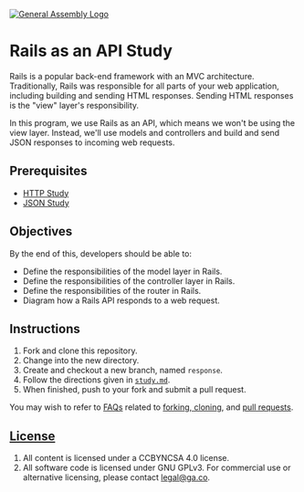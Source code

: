 [![General Assembly Logo](https://camo.githubusercontent.com/1a91b05b8f4d44b5bbfb83abac2b0996d8e26c92/687474703a2f2f692e696d6775722e636f6d2f6b6538555354712e706e67)](https://generalassemb.ly/education/web-development-immersive)

# Rails as an API Study

Rails is a popular back-end framework with an MVC architecture. Traditionally,
Rails was responsible for all parts of your web application, including building
and sending HTML responses. Sending HTML responses is the "view" layer's
responsibility.

In this program, we use Rails as an API, which means we won't be using the view
layer. Instead, we'll use models and controllers and build and send JSON
responses to incoming web requests.

## Prerequisites

- [HTTP Study](https://git.generalassemb.ly/ga-wdi-boston/http-study)
- [JSON Study](https://git.generalassemb.ly/ga-wdi-boston/json-study)

## Objectives

By the end of this, developers should be able to:

- Define the responsibilities of the model layer in Rails.
- Define the responsibilities of the controller layer in Rails.
- Define the responsibilities of the router in Rails.
- Diagram how a Rails API responds to a web request.

## Instructions

1. Fork and clone this repository.
1. Change into the new directory.
1. Create and checkout a new branch, named `response`.
1. Follow the directions given in [`study.md`](study.md).
1. When finished, push to your fork and submit a pull request.

You may wish to refer to [FAQs](https://git.generalassemb.ly/ga-wdi-boston/meta/wiki/)
related to [forking,
cloning](https://git.generalassemb.ly/ga-wdi-boston/meta/wiki/ForkAndClone), and
 [pull
requests](https://git.generalassemb.ly/ga-wdi-boston/meta/wiki/PullRequest).

## [License](LICENSE)

1. All content is licensed under a CC­BY­NC­SA 4.0 license.
1. All software code is licensed under GNU GPLv3. For commercial use or
    alternative licensing, please contact legal@ga.co.
